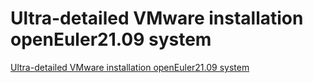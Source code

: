 # Ultra-detailed VMware installation openEuler21.09 system
[Ultra-detailed VMware installation openEuler21.09 system](https://aiwithcloud.com/2022/09/16/ultra_detailed_vmware_installation_openeuler21-09_system/)
